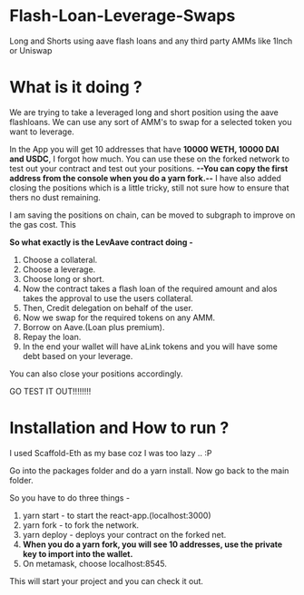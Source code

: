 # Flash-Loan-Leverage-Swaps
Long and Shorts using aave flash loans and any third party AMMs like 1Inch or Uniswap

# What is it doing ?
We are trying to take a leveraged long and short position using the aave flashloans. We can use any sort of AMM's to swap for a selected token you want to leverage. 

In the App you will get 10 addresses that have **10000 WETH, 10000 DAI and USDC**, I forgot how much. You can use these on the forked network to test out your contract and test out your positions.
**--You can copy the first address from the console when you do a yarn fork.--**
I have also added closing the positions which is a little tricky, still not sure how to ensure that thers no dust remaining.

I am saving the positions on chain, can be moved to subgraph to improve on the gas cost. This

**So what exactly is the LevAave contract doing -** 

1. Choose a collateral.
2. Choose a leverage.
3. Choose long or short.
4. Now the contract takes a flash loan of the required amount and alos takes the approval to use the users collateral.
5. Then, Credit delegation on behalf of the user.
6. Now we swap for the required tokens on any AMM. 
7. Borrow on Aave.(Loan plus premium).
8. Repay the loan.
9. In the end your wallet will have aLink tokens and you will have some debt based on your leverage. 

You can also close your positions accordingly. 

GO TEST IT OUT!!!!!!!!

# Installation and How to run ?

I used Scaffold-Eth as my base coz I was too lazy .. :P

Go into the packages folder and do a yarn install.
Now go back to the main folder.

So you have to do three things -
1. yarn start - to start the react-app.(localhost:3000)
2. yarn fork - to fork the network.
3. yarn deploy - deploys your contract on the forked net.
4. **When you do a yarn fork, you will see 10 addresses, use the private key to import into the wallet.**
5. On metamask, choose localhost:8545. 

This will start your project and you can check it out. 